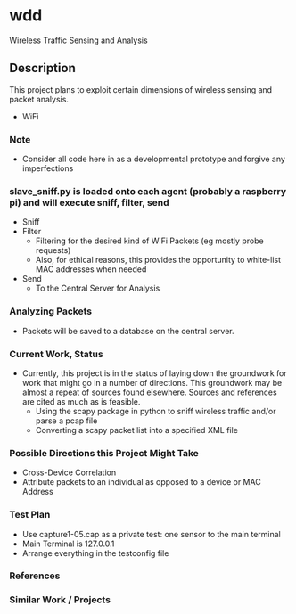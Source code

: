 # wdd

Wireless Traffic Sensing and Analysis

## Description

This project plans to exploit certain dimensions of wireless sensing and packet analysis.

* WiFi

### Note

* Consider all code here in as a developmental prototype and forgive any imperfections

### slave_sniff.py is loaded onto each agent (probably a raspberry pi) and will execute sniff, filter, send

* Sniff
* Filter
  * Filtering for the desired kind of WiFi Packets (eg mostly probe requests)
  * Also, for ethical reasons, this provides the opportunity to white-list MAC addresses when needed
* Send
  * To the Central Server for Analysis

### Analyzing Packets

* Packets will be saved to a database on the central server.

### Current Work, Status

* Currently, this project is in the status of laying down the groundwork for work that might go in a number of directions.  This groundwork may be almost a repeat of sources found elsewhere.  Sources and references are cited as much as is feasible.
  * Using the scapy package in python to sniff wireless traffic and/or parse a pcap file
  * Converting a scapy packet list into a specified XML file

### Possible Directions this Project Might Take

* Cross-Device Correlation
 * Attribute packets to an individual as opposed to a device or MAC Address


### Test Plan

* Use capture1-05.cap as a private test: one sensor to the main terminal
* Main Terminal is 127.0.0.1
* Arrange everything in the testconfig file

### References

### Similar Work / Projects

